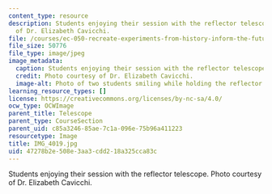 ```yaml
---
content_type: resource
description: Students enjoying their session with the reflector telescope. Photo courtesy
  of Dr. Elizabeth Cavicchi.
file: /courses/ec-050-recreate-experiments-from-history-inform-the-future-from-the-past-galileo-january-iap-2010/47278b2e508e3aa3cdd218a325cca83c_IMG_4019.jpg
file_size: 50776
file_type: image/jpeg
image_metadata:
  caption: Students enjoying their session with the reflector telescope.
  credit: Photo courtesy of Dr. Elizabeth Cavicchi.
  image-alt: Photo of two students smiling while holding the reflector telescope.
learning_resource_types: []
license: https://creativecommons.org/licenses/by-nc-sa/4.0/
ocw_type: OCWImage
parent_title: Telescope
parent_type: CourseSection
parent_uid: c85a3246-85ae-7c1a-096e-75b96a411223
resourcetype: Image
title: IMG_4019.jpg
uid: 47278b2e-508e-3aa3-cdd2-18a325cca83c
---
```

Students enjoying their session with the reflector telescope. Photo courtesy of Dr. Elizabeth Cavicchi.